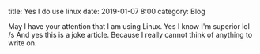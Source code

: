 title: Yes I do use linux
date: 2019-01-07 8:00
category: Blog

May I have your attention that I am using Linux. Yes I know I'm superior lol /s
And yes this is a joke article. Because I really cannot think of anything to write on.